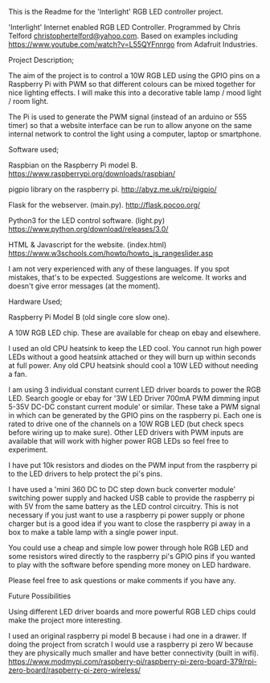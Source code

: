 This is the Readme for the 'Interlight' RGB LED controller project.

'Interlight' Internet enabled RGB LED Controller. Programmed by Chris Telford christophertelford@yahoo.com.
Based on examples including https://www.youtube.com/watch?v=L55QYFnnrgo from Adafruit Industries.

Project Description;

The aim of the project is to control a 10W RGB LED using the GPIO pins on a Raspberry Pi with PWM so that different colours can be mixed together for nice lighting effects. I will make this into a decorative table lamp / mood light / room light. 

The Pi is used to generate the PWM signal (instead of an arduino or 555 timer) so that a website interface can be run to allow anyone on the same internal network to control the light using a computer, laptop or smartphone.

Software used;

Raspbian on the Raspberry Pi model B.             https://www.raspberrypi.org/downloads/raspbian/

pigpio library on the raspberry pi.               http://abyz.me.uk/rpi/pigpio/

Flask for the webserver. (main.py).               http://flask.pocoo.org/

Python3 for the LED control software. (light.py)  https://www.python.org/download/releases/3.0/

HTML & Javascript for the website. (index.html)   https://www.w3schools.com/howto/howto_js_rangeslider.asp

I am not very experienced with any of these languages. If you spot mistakes, that's to be expected. Suggestions are welcome. It works and doesn't give error messages (at the moment).

Hardware Used;

Raspberry Pi Model B (old single core slow one).

A 10W RGB LED chip. These are available for cheap on ebay and elsewhere. 

I used an old CPU heatsink to keep the LED cool. You cannot run high power LEDs without a good heatsink attached or they will burn up within seconds at full power. Any old CPU heatsink should cool a 10W LED without needing a fan.

I am using 3 individual constant current LED driver boards to power the RGB LED. Search google or ebay for '3W LED Driver 700mA PWM dimming input 5-35V DC-DC constant current module' or similar. These take a PWM signal in which can be generated by the GPIO pins on the raspberry pi. Each one is rated to drive one of the channels on a 10W RGB LED (but check specs before wiring up to make sure). Other LED drivers with PWM inputs are available that will work with higher power RGB LEDs so feel free to experiment.

I have put 10k resistors and diodes on the PWM input from the raspberry pi to the LED drivers to help protect the pi's pins.

I have used a 'mini 360 DC to DC step down buck converter module' switching power supply and hacked USB cable to provide the raspberry pi with 5V from the same battery as the LED control circuitry. This is not necessary if you just want to use a raspberry pi power supply or phone charger but is a good idea if you want to close the raspberry pi away in a box to make a table lamp with a single power input.

You could use a cheap and simple low power through hole RGB LED and some resistors wired directly to the raspberry pi's GPIO pins if you wanted to play with the software before spending more money on LED hardware.

Please feel free to ask questions or make comments if you have any. 

Future Possibilities

Using different LED driver boards and more powerful RGB LED chips could make the project more interesting.

I used an original raspberry pi model B because i had one in a drawer. If doing the project from scratch I would use a raspberry pi zero W because they are physically much smaller and have better connectivity (built in wifi). https://www.modmypi.com/raspberry-pi/raspberry-pi-zero-board-379/rpi-zero-board/raspberry-pi-zero-wireless/

